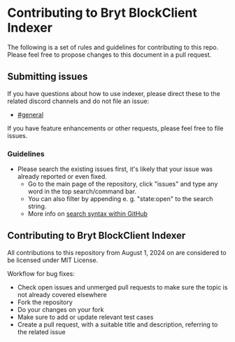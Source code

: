 # Contributing to Bryt BlockClient Indexer

The following is a set of rules and guidelines for contributing to this repo. Please feel free to propose changes to this document in a pull request.

## Submitting issues

If you have questions about how to use indexer, please direct these to the related discord channels and do not file an issue:
* [#general]()

If you have feature enhancements or other requests, please feel free to file issues.

### Guidelines
* Please search the existing issues first, it's likely that your issue was already reported or even fixed.
  - Go to the main page of the repository, click "issues" and type any word in the top search/command bar.
  - You can also filter by appending e. g. "state:open" to the search string.
  - More info on [search syntax within GitHub](https://help.github.com/articles/searching-issues)

## Contributing to Bryt BlockClient Indexer

All contributions to this repository from August 1, 2024 on are considered to be licensed under MIT License.

Workflow for bug fixes:
* Check open issues and unmerged pull requests to make sure the topic is not already covered elsewhere
* Fork the repository
* Do your changes on your fork
* Make sure to add or update relevant test cases
* Create a pull request, with a suitable title and description, referring to the related issue
